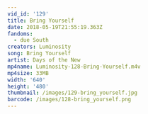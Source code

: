 ```yaml
---
vid_id: '129'
title: Bring Yourself
date: 2018-05-19T21:55:19.363Z
fandoms:
  - due South
creators: Luminosity
song: Bring Yourself
artist: Days of the New
mp4name: Luminosity-128-Bring-Yourself.m4v
mp4size: 33MB
width: '640'
height: '480'
thumbnail: /images/129-bring_yourself.jpg
barcode: /images/128-bring_yourself.png
---
```


